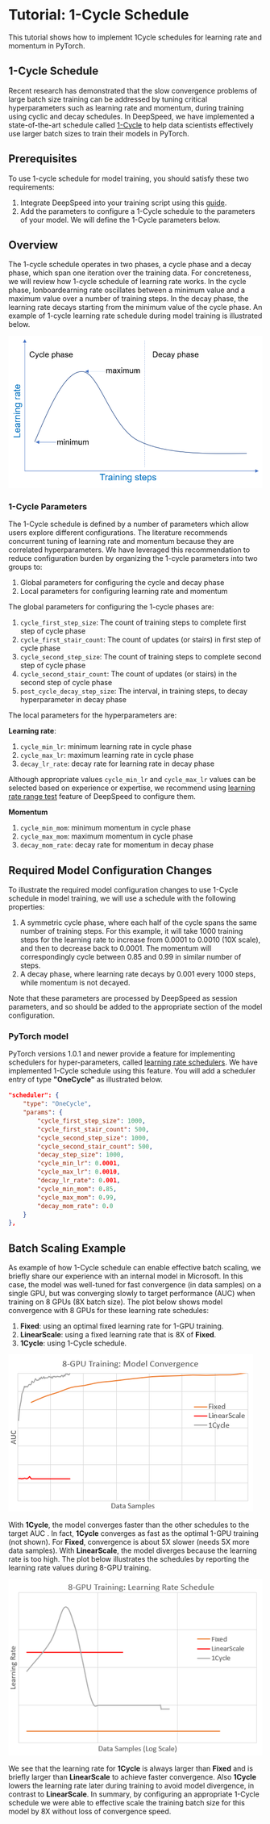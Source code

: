 # Tutorial: 1-Cycle Schedule
This tutorial shows how to implement 1Cycle schedules for learning rate and
momentum in PyTorch.

## 1-Cycle Schedule
Recent research has demonstrated that the slow convergence problems of large
batch size training can be addressed by tuning critical hyperparameters such
as learning rate and momentum, during training using cyclic and decay
schedules. In DeepSpeed, we have implemented a state-of-the-art schedule called
[1-Cycle](https://arxiv.org/abs/1803.09820) to help data scientists
effectively use larger batch sizes to train their models in PyTorch.

## Prerequisites

To use 1-cycle schedule for model training, you should satisfy these two requirements:

1. Integrate DeepSpeed into your training script using this
[guide](../..//README.md#getting-started).
2. Add the parameters to configure a 1-Cycle schedule to the parameters of your
model. We will define the 1-Cycle parameters below.

## Overview
The 1-cycle schedule operates in two phases, a cycle phase and a decay phase,
which span one iteration over the training data. For concreteness, we will
review how 1-cycle schedule of learning rate works. In the cycle phase,
lonboardearning rate oscillates between a minimum value and a maximum value over a
number of training steps. In the decay phase, the learning rate decays starting
from the minimum value of the cycle phase. An example of 1-cycle learning rate
schedule during model training is illustrated below.

![1cycle_lr](../figures/1cycle_lr.png)

### 1-Cycle Parameters

The 1-Cycle schedule is defined by a number of parameters which allow users
explore different configurations. The literature recommends concurrent tuning
of learning rate and momentum because they are correlated hyperparameters. We
have leveraged this recommendation to reduce configuration burden by organizing
the 1-cycle parameters into two groups to:

1. Global parameters for configuring the cycle and decay phase
2. Local parameters for configuring learning rate and momentum

The global parameters for configuring the 1-cycle phases are:

1. `cycle_first_step_size`: The count of training steps to complete first step of cycle phase
2. `cycle_first_stair_count`: The count of updates (or stairs) in first step of cycle phase
3. `cycle_second_step_size`: The count of training steps to complete second step of cycle phase
4. `cycle_second_stair_count`: The count of updates (or stairs) in the second step of cycle phase
5. `post_cycle_decay_step_size`: The interval, in training steps, to decay hyperparameter in decay phase

The local parameters for the hyperparameters are:

**Learning rate**:

1. `cycle_min_lr`: minimum learning rate in cycle phase
2. `cycle_max_lr`: maximum learning rate in cycle phase
3. `decay_lr_rate`: decay rate for learning rate in decay phase

Although appropriate values `cycle_min_lr` and `cycle_max_lr` values can be
selected based on experience or expertise,  we recommend using [learning rate
range test](lrrt.md) feature of DeepSpeed to configure
them.

**Momentum**
1. `cycle_min_mom`: minimum momentum in cycle phase
2. `cycle_max_mom`: maximum momentum in cycle phase
3. `decay_mom_rate`: decay rate for momentum in decay phase

## Required Model Configuration Changes

To illustrate the required model configuration changes to use 1-Cycle schedule
in model training, we will use a schedule with the following properties:

1. A symmetric cycle phase, where each half of the cycle spans the same number
of training steps.  For this example, it will take 1000 training steps for the
learning rate to increase from 0.0001 to 0.0010 (10X scale), and then to
decrease back to 0.0001. The momentum will correspondingly cycle between 0.85
and 0.99 in similar number of steps.
2. A decay phase, where learning rate decays by 0.001 every 1000 steps, while
momentum is not decayed.

Note that these parameters are processed by DeepSpeed as session parameters,
and so should be added to the appropriate section of the model configuration.

### **PyTorch model**

PyTorch versions 1.0.1 and newer provide a feature for implementing schedulers
for hyper-parameters, called  [learning rate
  schedulers](https://pytorch.org/docs/stable/_modules/torch/optim/lr_scheduler.html).
  We have implemented 1-Cycle schedule using this feature.  You will add a
  scheduler entry of type **"OneCycle"** as illustrated below.

```json
"scheduler": {
    "type": "OneCycle",
    "params": {
        "cycle_first_step_size": 1000,
        "cycle_first_stair_count": 500,
        "cycle_second_step_size": 1000,
        "cycle_second_stair_count": 500,
        "decay_step_size": 1000,
        "cycle_min_lr": 0.0001,
        "cycle_max_lr": 0.0010,
        "decay_lr_rate": 0.001,
        "cycle_min_mom": 0.85,
        "cycle_max_mom": 0.99,
        "decay_mom_rate": 0.0
    }
},
```

## Batch Scaling Example

As example of how 1-Cycle schedule can enable effective batch scaling, we
briefly share our experience with an internal model in Microsoft. In this case,
the model was well-tuned for fast convergence (in data samples) on a single
GPU, but was converging slowly to target performance (AUC) when training on 8
GPUs (8X batch size). The plot below shows model convergence with 8 GPUs for
these learning rate schedules:

1. **Fixed**: using an optimal fixed learning rate for 1-GPU training.
2. **LinearScale**: using a fixed learning rate that is 8X of **Fixed**.
3. **1Cycle**: using 1-Cycle schedule.

![model_convergence](../figures/model_convergence.png)

With **1Cycle**, the model converges faster than the other schedules to the
target AUC . In fact, **1Cycle** converges as fast as the optimal 1-GPU
training (not shown). For **Fixed**,  convergence is about 5X slower (needs 5X
more data samples). With **LinearScale**, the model diverges because the
learning rate is too high. The plot below illustrates the schedules by
reporting the learning rate values during 8-GPU training.

![lr_schedule](../figures/lr_schedule.png)

We see that the learning rate for **1Cycle** is always larger than **Fixed**
and is briefly larger than **LinearScale** to achieve faster convergence. Also
**1Cycle** lowers the learning rate later during training to avoid model
divergence, in contrast to **LinearScale**. In summary, by configuring an
appropriate 1-Cycle schedule we were able to effective scale the training batch
size for this model by 8X without loss of convergence speed.
